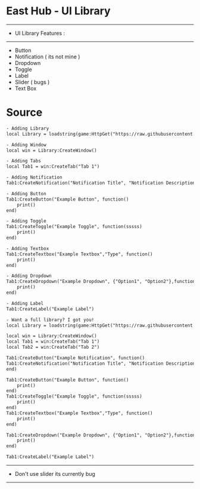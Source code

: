 # East Hub - UI Library

-----------------------
- UI Library Features :
-----------------------

- Button
- Notification ( its not mine )
- Dropdown
- Toggle
- Label
- Slider ( bugs )
- Text Box

# Source

```html
- Adding Library
local Library = loadstring(game:HttpGet("https://raw.githubusercontent.com/Brineeee/Free-Scripts/main/SourceFE"))()
```

```html
- Adding Window
local win = Library:CreateWindow()
```

```html
- Adding Tabs
local Tab1 = win:CreateTab("Tab 1")
```

```html
- Adding Notification
Tab1:CreateNotification("Notification Title", "Notification Description", 10)
```

```html
- Adding Button
Tab1:CreateButton("Example Button", function()
	print()
end)
```

```html 
- Adding Toggle
Tab1:CreateToggle("Example Toggle", function(sssss)
	print()
end)
```

```html
- Adding Textbox
Tab1:CreateTextbox("Example Textbox","Type", function() 
    print() 
end) 
```

```html
- Adding Dropdown
Tab1:CreateDropdown("Example Dropdown", {"Option1", "Option2"},function()
    print() 
end) 
```

```html
- Adding Label
Tab1:CreateLabel("Example Label")
```

```html
- Want a full library? I got you! 
local Library = loadstring(game:HttpGet("https://raw.githubusercontent.com/Brineeee/Free-Scripts/main/SourceFE"))()

local win = Library:CreateWindow()
local Tab1 = win:CreateTab("Tab 1")
local Tab2 = win:CreateTab("Tab 2")

Tab1:CreateButton("Example Notification", function() 
Tab1:CreateNotification("Notification Title", "Notification Description", 10)
end) 

Tab1:CreateButton("Example Button", function()
	print()
end)
Tab1:CreateToggle("Example Toggle", function(sssss)
	print()
end)
Tab1:CreateTextbox("Example Textbox","Type", function() 
    print() 
end) 

Tab1:CreateDropdown("Example Dropdown", {"Option1", "Option2"},function()
    print() 
end) 

Tab1:CreateLabel("Example Label")
```

-----------------------
- Don't use slider its currently bug
-----------------------
